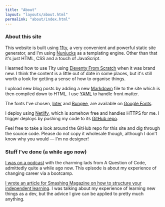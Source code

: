 ```yaml
---
title: "About"
layout: "layouts/about.html"
permalink: "about/index.html"
---
```


### About this site

This website is built using [11ty](https://www.11ty.dev/), a very convenient and powerful static site generator, and I'm using [Nunjucks](https://mozilla.github.io/nunjucks/templating.html) as a templating engine. Other than that it's just HTML, CSS and a touch of JavaScript.

I learned how to use 11ty using [Eleventy From Scratch](https://learneleventyfromscratch.com/) when it was brand new. I think the content is a little out of date in some places, but it's still worth a look for getting a sense of how to organise things.

I upload new blog posts by adding a new [Markdown](https://www.markdownguide.org/) file to the site which is then compiled down to HTML. I use [YAML](https://yaml.org/) to handle front matter.

The fonts I've chosen, [Inter](https://fonts.google.com/specimen/Inter) and [Bungee](https://fonts.google.com/specimen/Bungee), are available on [Google Fonts](https://fonts.google.com/).

I deploy using [Netlify](https://www.netlify.com/), which is somehow free and handles HTTPS for me. I trigger deploys by pushing my code to its [GitHub repo](https://github.com/dereknahman/kirsty-codes).

Feel free to take a look around the GitHub repo for this site and dig through the source code. Please do not copy it wholesale though, although I don't know why you would — I'm no designer!

### Stuff I've done (a while ago now)

[I was on a podcast](https://aquestionofcode.com/68-are-bootcamps-worth-doing-kirsty-simmonds/) with the charming lads from A Question of Code, admittedly quite a while ago now. This episode is about my experience of changing career via a bootcamp.

[I wrote an article for Smashing Magazine on how to structure your independent learning](https://www.smashingmagazine.com/2021/02/building-personal-learning-curriculum/). I was talking about my experience of learning new things as a dev, but the advice I give can be applied to pretty much anything.
